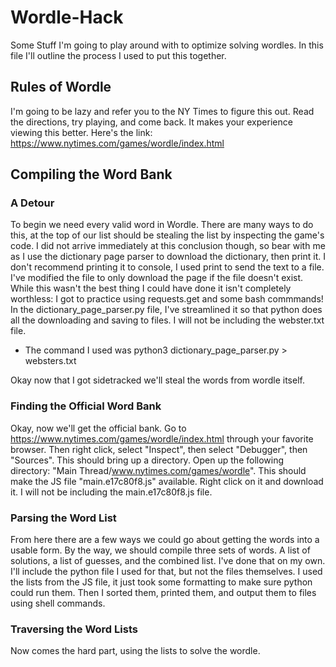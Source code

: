 # Wordle-Hack
Some Stuff I'm going to play around with to optimize solving wordles. In this file I'll outline the process I used to put this together.

## Rules of Wordle
I'm going to be lazy and refer you to the NY Times to figure this out. Read the directions, try playing, and come back. It makes your experience viewing this better. Here's the link: https://www.nytimes.com/games/wordle/index.html

## Compiling the Word Bank
### A Detour
To begin we need every valid word in Wordle. There are many ways to do this, at the top of our list should be stealing the list by inspecting the game's code. I did not arrive immediately at this conclusion though, so bear with me as I use the dictionary page parser to download the dictionary, then print it. I don't recommend printing it to console, I used print to send the text to a file. I've modified the file to only download the page if the file doesn't exist. While this wasn't the best thing I could have done it isn't completely worthless: I got to practice using requests.get and some bash commmands! In the dictionary_page_parser.py file, I've streamlined it so that python does all the downloading and saving to files. I will not be including the webster.txt file.

* The command I used was python3 dictionary_page_parser.py > websters.txt

Okay now that I got sidetracked we'll steal the words from wordle itself.

### Finding the Official Word Bank
Okay, now we'll get the official bank. Go to https://www.nytimes.com/games/wordle/index.html through your favorite browser. Then right click, select "Inspect", then select "Debugger", then "Sources". This should bring up a directory. Open up the following directory: "Main Thread/www.nytimes.com/games/wordle". This should make the JS file "main.e17c80f8.js" available. Right click on it and download it. I will not be including the main.e17c80f8.js file.

### Parsing the Word List
From here there are a few ways we could go about getting the words into a usable form. By the way, we should compile three sets of words. A list of solutions, a list of guesses, and the combined list. I've done that on my own. I'll include the python file I used for that, but not the files themselves. I used the lists from the JS file, it just took some formatting to make sure python could run them. Then I sorted them, printed them, and output them to files using shell commands.

### Traversing the Word Lists
Now comes the hard part, using the lists to solve the wordle. 
